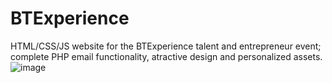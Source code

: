 # BTExperience
HTML/CSS/JS website for the BTExperience talent and entrepreneur event; complete PHP email functionality, atractive design and personalized assets.
![image](https://user-images.githubusercontent.com/25535866/171750938-29a34cf9-58a9-46eb-b1aa-f4d9f777617c.png)
